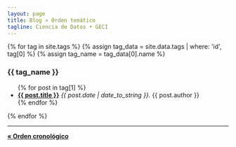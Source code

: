 ```yaml
---
layout: page
title: Blog » Orden temático
tagline: Ciencia de Datos • GECI
---
```


{% for tag in site.tags %}
  {% assign tag_data = site.data.tags | where: 'id', tag[0] %}
  {% assign tag_name = tag_data[0].name %}
  <h3>{{ tag_name }}</h3>
  <ul>
    {% for post in tag[1] %}
      <li>
        <b><a href="{{ post.url }}">{{ post.title }}</a></b>
        <i>{{ post.date | date_to_string }}.</i> {{ post.author }}
      </li>
    {% endfor %}
  </ul>
{% endfor %}

---

<b><a href="/blog">« Orden cronológico</a></b>
